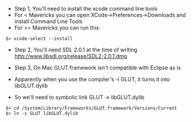 - Step 1, You'll need to install the xcode command line tools
- For < Mavericks you can open XCode->Preferences->Downloads and install Command Line Tools
- For >= Mavericks you can run this:
```
$> xcode-select --install
```

- Step 2, You'll need SDL 2.0.1 at the time of writing
http://www.libsdl.org/release/SDL2-2.0.1.dmg

- Step 3, On Mac GLUT.framework isn't compatible with Eclipse as is
- Apparently when you use the compiler's -l GLUT, it turns it into libGLUT.dylib
- So we'll need to symbolic link GLUT -> libGLUT.dylib
```
$> cd /System/Library/Frameworks/GLUT.framework/Versions/Current
$> ln -s GLUT libGLUT.dylib
```
